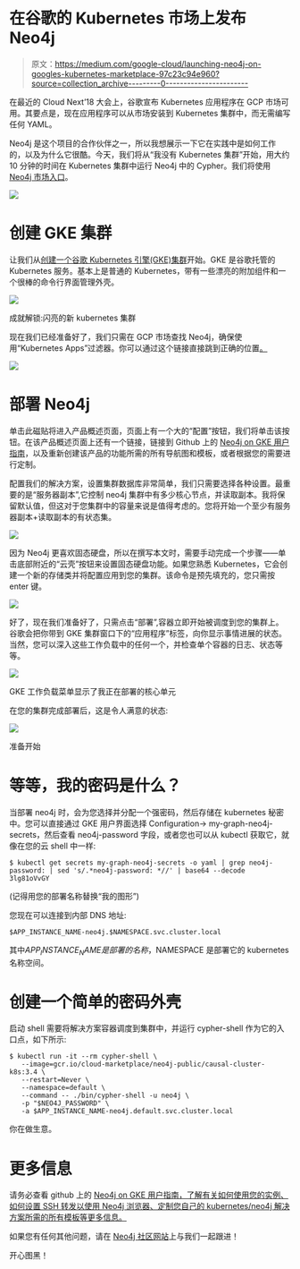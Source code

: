 # 在谷歌的 Kubernetes 市场上发布 Neo4j

> 原文：<https://medium.com/google-cloud/launching-neo4j-on-googles-kubernetes-marketplace-97c23c94e960?source=collection_archive---------0----------------------->

在最近的 Cloud Next’18 大会上，谷歌宣布 Kubernetes 应用程序在 GCP 市场可用。其要点是，现在应用程序可以从市场安装到 Kubernetes 集群中，而无需编写任何 YAML。

Neo4j 是这个项目的合作伙伴之一，所以我想展示一下它在实践中是如何工作的，以及为什么它很酷。今天，我们将从“我没有 Kubernetes 集群”开始，用大约 10 分钟的时间在 Kubernetes 集群中运行 Neo4j 中的 Cypher。我们将使用 [Neo4j 市场入口](https://console.cloud.google.com/marketplace/details/neo4j-public/causal-cluster-k8s)。

![](img/39faa9153139da702a803a217b7d8e62.png)

# 创建 GKE 集群

让我们从[创建一个谷歌 Kubernetes 引擎(GKE)集群](https://cloud.google.com/kubernetes-engine/docs/how-to/creating-a-cluster)开始。GKE 是谷歌托管的 Kubernetes 服务。基本上是普通的 Kubernetes，带有一些漂亮的附加组件和一个很棒的命令行界面管理外壳。

![](img/3a91d8cf5b66cfd2b58897b3ae43b0f3.png)

成就解锁:闪亮的新 kubernetes 集群

现在我们已经准备好了，我们只需在 GCP 市场查找 Neo4j，确保使用“Kubernetes Apps”过滤器。你可以通过这个链接直接跳到正确的位置[。](https://console.cloud.google.com/marketplace/details/neo4j-public/causal-cluster-k8s)

![](img/74c4c5e8a69ff1f37a9eed15fbd66009.png)

# 部署 Neo4j

单击此磁贴将进入产品概述页面，页面上有一个大的“配置”按钮，我们将单击该按钮。在该产品概述页面上还有一个链接，链接到 Github 上的 [Neo4j on GKE 用户指南](https://github.com/neo-technology/neo4j-google-k8s-marketplace/blob/master/user-guide/USER-GUIDE.md)，以及重新创建该产品的功能所需的所有导航图和模板，或者根据您的需要进行定制。

配置我们的解决方案，设置集群数据库非常简单，我们只需要选择各种设置。最重要的是“服务器副本”,它控制 neo4j 集群中有多少核心节点，并读取副本。我将保留默认值，但这对于您集群中的容量来说是值得考虑的。您将开始一个至少有服务器副本+读取副本的有状态集。

![](img/3a41bb013de688cbe5a1db0ac27954e6.png)

因为 Neo4j 更喜欢固态硬盘，所以在撰写本文时，需要手动完成一个步骤——单击底部附近的“云壳”按钮来设置固态硬盘功能。如果您熟悉 Kubernetes，它会创建一个新的存储类并将配置应用到您的集群。该命令是预先填充的，您只需按 enter 键。

![](img/43083a0bcbb0db8e7182133366c49a47.png)

好了，现在我们准备好了，只需点击“部署”,容器立即开始被调度到您的集群上。谷歌会把你带到 GKE 集群窗口下的“应用程序”标签，向你显示事情进展的状态。当然，您可以深入这些工作负载中的任何一个，并检查单个容器的日志、状态等等。

![](img/df5c527d5324d7b81cf6da500f761946.png)

GKE 工作负载菜单显示了我正在部署的核心单元

在您的集群完成部署后，这是令人满意的状态:

![](img/4626c65b2bd861397478db88646da055.png)

准备开始

# 等等，我的密码是什么？

当部署 neo4j 时，会为您选择并分配一个强密码，然后存储在 kubernetes 秘密中。您可以直接通过 GKE 用户界面选择 Configuration-> my-graph-neo4j-secrets，然后查看 neo4j-password 字段，或者您也可以从 kubectl 获取它，就像在您的云 shell 中一样:

```
$ kubectl get secrets my-graph-neo4j-secrets -o yaml | grep neo4j-password: | sed 's/.*neo4j-password: *//' | base64 --decode
3lg81oVvGY
```

(记得用您的部署名称替换“我的图形”)

您现在可以连接到内部 DNS 地址:

```
$APP_INSTANCE_NAME-neo4j.$NAMESPACE.svc.cluster.local
```

其中$APP_INSTANCE_NAME 是部署的名称，$NAMESPACE 是部署它的 kubernetes 名称空间。

# 创建一个简单的密码外壳

启动 shell 需要将解决方案容器调度到集群中，并运行 cypher-shell 作为它的入口点，如下所示:

```
$ kubectl run -it --rm cypher-shell \
   --image=gcr.io/cloud-marketplace/neo4j-public/causal-cluster-k8s:3.4 \
   --restart=Never \
   --namespace=default \
   --command -- ./bin/cypher-shell -u neo4j \
   -p "$NEO4J_PASSWORD" \
   -a $APP_INSTANCE_NAME-neo4j.default.svc.cluster.local
```

你在做生意。

# **更多信息**

请务必查看 github 上的 [Neo4j on GKE 用户指南，了解有关如何使用您的实例、如何设置 SSH 转发以使用 Neo4j 浏览器、定制您自己的 kubernetes/neo4j 解决方案所需的所有模板等更多信息。](https://github.com/neo-technology/neo4j-google-k8s-marketplace/blob/master/user-guide/USER-GUIDE.md)

如果您有任何其他问题，请在 [Neo4j 社区网站](https://community.neo4j.com/t/launching-neo4j-on-google-kubernetes-marketplace/2376)上与我们一起跟进！

开心图黑！